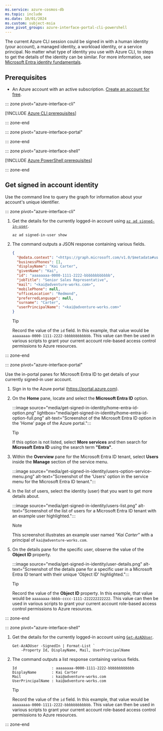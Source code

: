 ```yaml
---
ms.service: azure-cosmos-db
ms.topic: include
ms.date: 10/01/2024
ms.custom: subject-msia
zone_pivot_groups: azure-interface-portal-cli-powershell
---
```


The current Azure CLI session could be signed in with a human identity (your account), a managed identity, a workload identity, or a service principal. No matter what type of identity you use with Azure CLI, to steps to get the details of the identity can be similar. For more information, see [Microsoft Entra identity fundamentals](/entra/fundamentals/identity-fundamental-concepts#identity).

## Prerequisites

- An Azure account with an active subscription. [Create an account for free](https://azure.microsoft.com/free/?WT.mc_id=A261C142F).

::: zone pivot="azure-interface-cli"

[!INCLUDE [Azure CLI prerequisites](~/reusable-content/azure-cli/azure-cli-prepare-your-environment-no-header.md)]

::: zone-end

::: zone pivot="azure-interface-portal"

::: zone-end

::: zone pivot="azure-interface-shell"

[!INCLUDE [Azure PowerShell prerequisites](~/reusable-content/azure-powershell/azure-powershell-requirements-no-header.md)]

::: zone-end

## Get signed in account identity

Use the command line to query the graph for information about your account's unique identifier.

::: zone pivot="azure-interface-cli"

1. Get the details for the currently logged-in account using [`az ad signed-in-user`](/cli/azure/ad/signed-in-user#az-ad-signed-in-user-show).

    ```azurecli-interactive
    az ad signed-in-user show
    ```

1. The command outputs a JSON response containing various fields.

    ```json
    {
      "@odata.context": "<https://graph.microsoft.com/v1.0/$metadata#users/$entity>",
      "businessPhones": [],
      "displayName": "Kai Carter",
      "givenName": "Kai",
      "id": "aaaaaaaa-0000-1111-2222-bbbbbbbbbbbb",
      "jobTitle": "Senior Sales Representative",
      "mail": "<kai@adventure-works.com>",
      "mobilePhone": null,
      "officeLocation": "Redmond",
      "preferredLanguage": null,
      "surname": "Carter",
      "userPrincipalName": "<kai@adventure-works.com>"
    }
    ```

    > [!TIP]
    > Record the value of the `id` field. In this example, that value would be `aaaaaaaa-0000-1111-2222-bbbbbbbbbbbb`. This value can then be used in various scripts to grant your current account role-based access control permissions to Azure resources.

::: zone-end

::: zone pivot="azure-interface-portal"

Use the in-portal panes for Microsoft Entra ID to get details of your currently signed-in user account.

1. Sign in to the Azure portal (<https://portal.azure.com>).

1. On the **Home** pane, locate and select the **Microsoft Entra ID** option.

    :::image source="media/get-signed-in-identity/home-entra-id-option.png" lightbox="media/get-signed-in-identity/home-entra-id-option-full.png" alt-text="Screenshot of the Microsoft Entra ID option in the 'Home' page of the Azure portal.":::

    > [!TIP]
    > If this option is not listed, select **More services** and then search for **Microsoft Entra ID** using the search term **"Entra"**.

1. Within the **Overview** pane for the Microsoft Entra ID tenant, select **Users** inside the **Manage** section of the service menu.

    :::image source="media/get-signed-in-identity/users-option-service-menu.png" alt-text="Screenshot of the 'Users' option in the service menu for the Microsoft Entra ID tenant.":::

1. In the list of users, select the identity (user) that you want to get more details about.

    :::image source="media/get-signed-in-identity/users-list.png" alt-text="Screenshot of the list of users for a Microsoft Entra ID tenant with an example user highlighted.":::

    > [!NOTE]
    > This screenshot illustrates an example user named *"Kai Carter"* with a principal of `kai@adventure-works.com`.

1. On the details pane for the specific user, observe the value of the **Object ID** property.

    :::image source="media/get-signed-in-identity/user-details.png" alt-text="Screenshot of the details pane for a specific user in a Microsoft Entra ID tenant with their unique 'Object ID' highlighted.":::

    > [!TIP]
    > Record the value of the **Object ID** property. In this example, that value would be `aaaaaaaa-bbbb-cccc-1111-222222222222`. This value can then be used in various scripts to grant your current account role-based access control permissions to Azure resources.

::: zone-end

::: zone pivot="azure-interface-shell"

1. Get the details for the currently logged-in account using [`Get-AzADUser`](/powershell/module/az.resources/get-azaduser).

    ```azurepowershell-interactive
    Get-AzADUser -SignedIn | Format-List `
        -Property Id, DisplayName, Mail, UserPrincipalName
    ```

1. The command outputs a list response containing various fields.

    ```output
    Id                : aaaaaaaa-0000-1111-2222-bbbbbbbbbbbb
    DisplayName       : Kai Carter
    Mail              : kai@adventure-works.com
    UserPrincipalName : kai@adventure-works.com
    ```

    > [!TIP]
    > Record the value of the `id` field. In this example, that value would be `aaaaaaaa-0000-1111-2222-bbbbbbbbbbbb`. This value can then be used in various scripts to grant your current account role-based access control permissions to Azure resources.

::: zone-end
